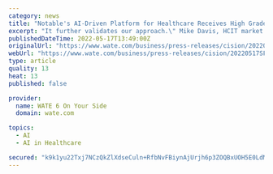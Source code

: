 ```yaml
---
category: news
title: "Notable's AI-Driven Platform for Healthcare Receives High Grades from KLAS for Delivering on Customer Experience"
excerpt: "It further validates our approach.\" Mike Davis, HCIT market research and analysis expert from KLAS said, \"Notable provides an RPA and AI platform that reduces administrative overhead costs, improves care coordination and improves patient engagement."
publishedDateTime: 2022-05-17T13:49:00Z
originalUrl: "https://www.wate.com/business/press-releases/cision/20220517SF59073/notables-ai-driven-platform-for-healthcare-receives-high-grades-from-klas-for-delivering-on-customer-experience/"
webUrl: "https://www.wate.com/business/press-releases/cision/20220517SF59073/notables-ai-driven-platform-for-healthcare-receives-high-grades-from-klas-for-delivering-on-customer-experience/"
type: article
quality: 13
heat: 13
published: false

provider:
  name: WATE 6 On Your Side
  domain: wate.com

topics:
  - AI
  - AI in Healthcare

secured: "k9k1yu22Txj7NCzQkZlXdseCuln+RfbNvFBiynAjUrjh6p3ZOQBxUOH5E0LdMu7kdLlS6u2JD45RhT+3vTWS0if8LdDRzBmDPBDjvBIWqBysQWwXeTGbuAI6ax9t+WmbXY6/vX/99Y1ldXA3tWFJi7ZDtKAQ2QCvHE+wy+ArkLYQ90+Pvrs8vN75VLCeE5jen29Y05Xo7Spcrhsem/4FDyPttz5uA8VoVXNtpIGkV9qv7OaH7tMg5GSsRdnk4CizvP6Z5b9fJHajJi972NwqJO4uwMG6cjW4ESwf7B/mWB7BFg/I5tNdpycbJUgKQxYU7iVOxXhl19s/wk8fmvXV/UzabYekLEKHQX3fvfQHmgc=;ymBOLY2N7mpkLUTeU1MoEg=="
---
```


